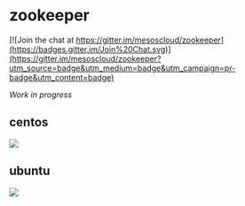 # zookeeper

[![Join the chat at https://gitter.im/mesoscloud/zookeeper](https://badges.gitter.im/Join%20Chat.svg)](https://gitter.im/mesoscloud/zookeeper?utm_source=badge&utm_medium=badge&utm_campaign=pr-badge&utm_content=badge)

*Work in progress*

## centos

[![](https://badge.imagelayers.io/mesoscloud/zookeeper:3.4.6-centos-7.svg)](https://imagelayers.io/?images=mesoscloud/zookeeper:3.4.6-centos-7)

## ubuntu

[![](https://badge.imagelayers.io/mesoscloud/zookeeper:3.4.6-ubuntu-14.04.svg)](https://imagelayers.io/?images=mesoscloud/zookeeper:3.4.6-ubuntu-14.04)

